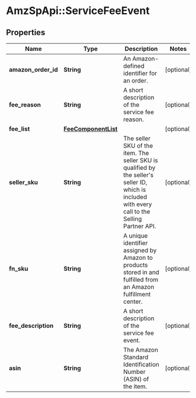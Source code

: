 # AmzSpApi::ServiceFeeEvent

## Properties
Name | Type | Description | Notes
------------ | ------------- | ------------- | -------------
**amazon_order_id** | **String** | An Amazon-defined identifier for an order. | [optional] 
**fee_reason** | **String** | A short description of the service fee reason. | [optional] 
**fee_list** | [**FeeComponentList**](FeeComponentList.md) |  | [optional] 
**seller_sku** | **String** | The seller SKU of the item. The seller SKU is qualified by the seller&#x27;s seller ID, which is included with every call to the Selling Partner API. | [optional] 
**fn_sku** | **String** | A unique identifier assigned by Amazon to products stored in and fulfilled from an Amazon fulfillment center. | [optional] 
**fee_description** | **String** | A short description of the service fee event. | [optional] 
**asin** | **String** | The Amazon Standard Identification Number (ASIN) of the item. | [optional] 

